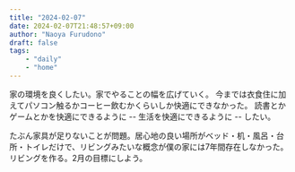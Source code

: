 ```yaml
---
title: "2024-02-07"
date: 2024-02-07T21:48:57+09:00
author: "Naoya Furudono"
draft: false
tags:
    - "daily"
    - "home"
---
```


家の環境を良くしたい。家でやることの幅を広げていく。
今までは衣食住に加えてパソコン触るかコーヒー飲むかくらいしか快適にできなかった。
読書とかゲームとかを快適にできるように -- 生活を快適にできるように -- したい。

たぶん家具が足りないことが問題。居心地の良い場所がベッド・机・風呂・台所・トイレだけで、リビングみたいな概念が僕の家には7年間存在しなかった。
リビングを作る。2月の目標にしよう。

